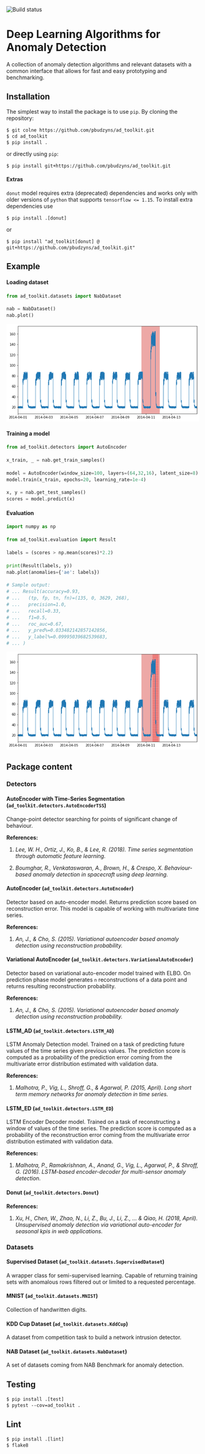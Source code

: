 ![Build status](https://github.com/pbudzyns/ad_toolkit/actions/workflows/python-package.yml/badge.svg)
# Deep Learning Algorithms for Anomaly Detection

A collection of anomaly detection algorithms and relevant datasets with a common
interface that allows for fast and easy prototyping and benchmarking.



## Installation
The simplest way to install the package is to use `pip`. By cloning the
repository:
```commandline
$ git colne https://github.com/pbudzyns/ad_toolkit.git
$ cd ad_toolkit
$ pip install .
```
or directly using `pip`:
```commandline
$ pip install git+https://github.com/pbudzyns/ad_toolkit.git
```

#### Extras
`donut` model requires extra (deprecated) dependencies and works only with older
versions of `python` that supports `tensorflow <= 1.15`. To install extra
dependencies use
```commandline
$ pip install .[donut]
```
or
```commandline
$ pip install "ad_toolkit[donut] @ git+https://github.com/pbudzyns/ad_toolkit.git"
```

## Example

#### Loading dataset
```python
from ad_toolkit.datasets import NabDataset

nab = NabDataset()
nab.plot()
```
![Time series](docs/nab_sample.png?raw=true "Time series")

#### Training a model
```python
from ad_toolkit.detectors import AutoEncoder

x_train, _ = nab.get_train_samples()

model = AutoEncoder(window_size=100, layers=(64,32,16), latent_size=8)
model.train(x_train, epochs=20, learning_rate=1e-4)

x, y = nab.get_test_samples()
scores = model.predict(x)
```

#### Evaluation
```python
import numpy as np

from ad_toolkit.evaluation import Result

labels = (scores > np.mean(scores)*2.2)

print(Result(labels, y))
nab.plot(anomalies={'ae': labels})

# Sample output:
# ... Result(accuracy=0.93,
# ...	(tp, fp, tn, fn)=(135, 0, 3629, 268),
# ...	precision=1.0,
# ...	recall=0.33,
# ...	f1=0.5,
# ...	roc_auc=0.67,
# ...	y_pred%=0.033482142857142856,
# ...	y_label%=0.09995039682539683,
# ... )
```
![Time series with anomalies](docs/nab_anomalies.png?raw=true
"Time series with anomalies")

## Package content

### Detectors

#### AutoEncoder with Time-Series Segmentation (``ad_toolkit.detectors.AutoEncoderTSS``)
Change-point detector searching for points of significant change of behaviour.

__References:__
1. _Lee, W. H., Ortiz, J., Ko, B., & Lee, R. (2018). Time series segmentation
   through automatic feature learning._

2. _Boumghar, R., Venkataswaran, A., Brown, H., & Crespo, X. Behaviour-based
   anomaly detection in spacecraft using deep learning._

#### AutoEncoder (``ad_toolkit.detectors.AutoEncoder``)
Detector based on auto-encoder model. Returns prediction score based on
reconstruction error. This model is capable of working with multivariate time
series.

__References:__
1. _An, J., & Cho, S. (2015). Variational autoencoder based anomaly detection
   using reconstruction probability._

#### Variational AutoEncoder (``ad_toolkit.detectors.VariationalAutoEncoder``)
Detector based on variational auto-encoder model trained with ELBO.
On prediction phase model generates `n` reconstructions of a data point and
returns resulting reconstruction probability.

__References:__
1. _An, J., & Cho, S. (2015). Variational autoencoder based anomaly detection
   using reconstruction probability._

#### LSTM_AD (``ad_toolkit.detectors.LSTM_AD``)
LSTM Anomaly Detection model. Trained on a task of predicting future values of
the time series given previous values. The prediction score is computed as a
probability of the prediction error coming from the multivariate error
distribution estimated with validation data.

__References:__
1. _Malhotra, P., Vig, L., Shroff, G., & Agarwal, P. (2015, April). Long
   short term memory networks for anomaly detection in time series._

#### LSTM_ED (``ad_toolkit.detectors.LSTM_ED``)
LSTM Encoder Decoder model. Trained on a task of reconstructing a window of
values of the time series. The prediction score is computed as a
probability of the reconstruction error coming from the multivariate error
distribution estimated with validation data.

__References:__
1. _Malhotra, P., Ramakrishnan, A., Anand, G., Vig, L., Agarwal, P.,
   & Shroff, G. (2016). LSTM-based encoder-decoder for multi-sensor
   anomaly detection._

#### Donut (``ad_toolkit.detectors.Donut``)

__References:__
1. _Xu, H., Chen, W., Zhao, N., Li, Z., Bu, J., Li, Z., ... & Qiao, H.
   (2018, April). Unsupervised anomaly detection via variational
   auto-encoder for seasonal kpis in web applications._

### Datasets

#### Supervised Dataset (``ad_toolkit.datasets.SupervisedDataset``)
A wrapper class for semi-supervised learning. Capable of returning training sets
with anomalous rows filtered out or limited to a requested percentage.

#### MNIST (``ad_toolkit.datasets.MNIST``)
Collection of handwritten digits.

#### KDD Cup Dataset (``ad_toolkit.datasets.KddCup``)
A dataset from competition task to build a network intrusion detector.

#### NAB Dataset (``ad_toolkit.datasets.NabDataset``)
A set of datasets coming from NAB Benchmark for anomaly detection.

## Testing
```commandline
$ pip install .[test]
$ pytest --cov=ad_toolkit .
```

## Lint
```commandline
$ pip install .[lint]
$ flake8
```
